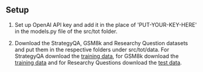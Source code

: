 ## Setup

1. Set up OpenAI API key and add it in the place of 'PUT-YOUR-KEY-HERE' in the models.py file of the src/tot folder.

2. Download the StrategyQA, GSM8k and Researchy Question datasets and put them in the respective folders under src/tot/data. For StrategyQA download the [training data](https://github.com/eladsegal/strategyqa/blob/main/data/strategyqa/train.json), for GSM8k download the [training data](https://github.com/openai/grade-school-math/blob/master/grade_school_math/data/train.jsonl) and for Researchy Questions download the [test data](https://huggingface.co/datasets/corbyrosset/researchy_questions/viewer/default/test).
